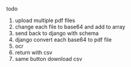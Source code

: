 todo 
1) upload multiple pdf files
2) change each file to base64 and add to array
3) send back to django with schema
4) django convert each base64 to pdf file
5) ocr 
6) return with csv 
7) same button download csv